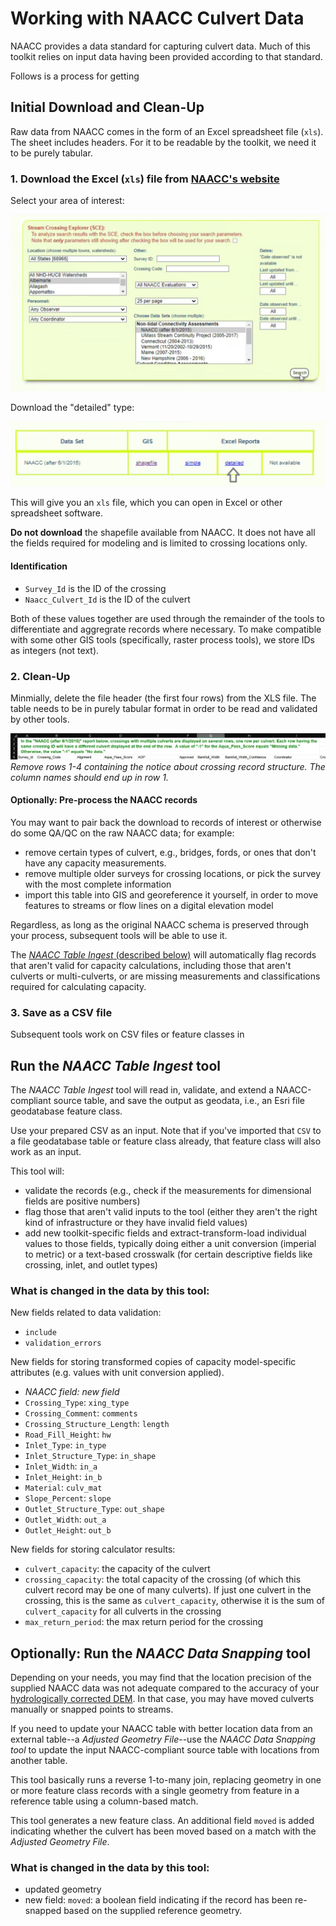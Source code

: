 # Working with NAACC Culvert Data

NAACC provides a data standard for capturing culvert data. Much of this toolkit relies on input data having been provided according to that standard.

Follows is a process for getting

## Initial Download and Clean-Up

Raw data from NAACC comes in the form of an Excel spreadsheet file (`xls`). The sheet includes headers. For it to be readable by the toolkit, we need it to be purely tabular.

### 1. Download the Excel (`xls`) file from [NAACC's website](https://naacc.org/naacc_search_crossing.cfm)

Select your area of interest:

![](assets/naacc-download-form.png)

Download the "detailed" type:

![](assets/naacc-download-types.png)

This will give you an `xls` file, which you can open in Excel or other spreadsheet software.

**Do not download** the shapefile available from NAACC. It does not have all the fields required for modeling and is limited to crossing locations only.

#### Identification

* `Survey_Id` is the ID of the crossing
* `Naacc_Culvert_Id` is the ID of the culvert

Both of these values together are used through the remainder of the tools to differentiate and aggregrate records where necessary. To make compatible with some other GIS tools (specifically, raster process tools), we store IDs as integers (not text).

### 2. Clean-Up

Minmially, delete the file header (the first four rows) from the XLS file. The table needs to be in purely tabular format in order to be read and validated by other tools.

![](assets/naacc-detail-header.png) *Remove rows 1-4 containing the notice about crossing record structure. The column names should end up in row 1.*

#### Optionally: Pre-process the NAACC records

You may want to pair back the download to records of interest or otherwise do some QA/QC on the raw NAACC data; for example:

* remove certain types of culvert, e.g., bridges, fords, or ones that don't have any capacity measurements.
* remove multiple older surveys for crossing locations, or pick the survey with the most complete information
* import this table into GIS and georeference it yourself, in order to move features to streams or flow lines on a digital elevation model

Regardless, as long as the original NAACC schema is preserved through your process, subsequent tools will be able to use it.

The [*NAACC Table Ingest* (described below)](#run-the-naacc-table-ingest-tool) will automatically flag records that aren't valid for capacity calculations, including those that aren't culverts or multi-culverts, or are missing measurements and classifications required for calculating capacity.

### 3. Save as a CSV file

Subsequent tools work on CSV files or feature classes in 

## Run the *NAACC Table Ingest* tool

The *NAACC Table Ingest* tool will read in, validate, and extend a NAACC-compliant source table, and save the output as geodata, i.e., an Esri file geodatabase feature class.

Use your prepared CSV as an input. Note that if you've imported that `CSV` to a file geodatabase table or feature class already, that feature class will also work as an input.

This tool will: 

* validate the records (e.g., check if the measurements for dimensional fields are positive numbers)
* flag those that aren't valid inputs to the tool (either they aren't the right kind of infrastructure or they have invalid field values)
* add new toolkit-specific fields and extract-transform-load individual values to those fields, typically doing either a unit conversion (imperial to metric) or a text-based crosswalk (for certain descriptive fields like crossing, inlet, and outlet types)

### What is changed in the data by this tool:

New fields related to data validation: 

  * `include` 
  * `validation_errors`

New fields for storing transformed copies of capacity model-specific attributes (e.g. values with unit conversion applied).

  * *NAACC field: new field*
  * `Crossing_Type`: `xing_type`
  * `Crossing_Comment`: `comments`
  * `Crossing_Structure_Length`: `length`
  * `Road_Fill_Height`: `hw`
  * `Inlet_Type`: `in_type`
  * `Inlet_Structure_Type`: `in_shape`
  * `Inlet_Width`: `in_a`
  * `Inlet_Height`: `in_b`
  * `Material`: `culv_mat`
  * `Slope_Percent`: `slope`
  * `Outlet_Structure_Type`: `out_shape`
  * `Outlet_Width`: `out_a`
  * `Outlet_Height`: `out_b`

New fields for storing calculator results:

  * `culvert_capacity`: the capacity of the culvert
  * `crossing_capacity`: the total capacity of the crossing (of which this culvert record may be one of many culverts). If just one culvert in the crossing, this is the same as `culvert_capacity`, otherwise it is the sum of `culvert_capacity` for all culverts in the crossing
  * `max_return_period`: the max return period for the crossing

## Optionally: Run the *NAACC Data Snapping* tool

Depending on your needs, you may find that the location precision of the supplied NAACC data was not adequate compared to the accuracy of your [hydrologically corrected DEM](data-dem.md). In that case, you may have moved culverts manually or snapped points to streams.

If you need to update your NAACC table with better location data from an external table--a *Adjusted Geometry File*--use the *NAACC Data Snapping tool* to update the input NAACC-compliant source table with locations from another table.

This tool basically runs a reverse 1-to-many join, replacing geometry in one or more feature class records with a single geometry from feature in a reference table using a column-based match.

This tool generates a new feature class. An additional field `moved` is added indicating whether the culvert has been moved based on a match with the *Adjusted Geometry File*.

### What is changed in the data by this tool:

* updated geometry
* new field: `moved`: a boolean field indicating if the record has been re-snapped based on the supplied reference geometry.